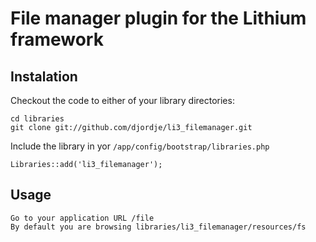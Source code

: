 # File manager plugin for the Lithium framework

## Instalation

Checkout the code to either of your library directories:

	cd libraries
	git clone git://github.com/djordje/li3_filemanager.git

Include the library in yor `/app/config/bootstrap/libraries.php`

	Libraries::add('li3_filemanager');

## Usage

	Go to your application URL /file
	By default you are browsing libraries/li3_filemanager/resources/fs
